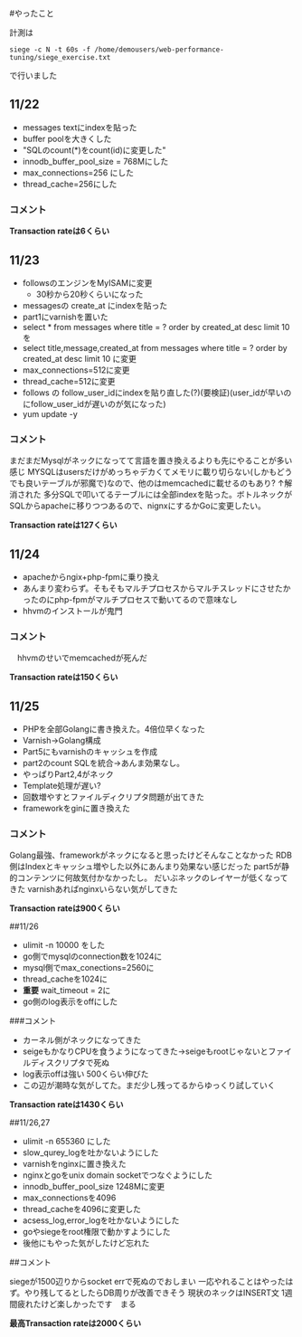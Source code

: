 #やったこと

計測は

`siege -c N -t 60s -f /home/demousers/web-performance-tuning/siege_exercise.txt`

で行いました

## 11/22

 + messages textにindexを貼った
 + buffer poolを大きくした
 + "SQLのcount(*)をcount(id)に変更した"
 + innodb_buffer_pool_size = 768Mにした
 + max_connections=256 にした
 + thread_cache=256にした

### コメント

**Transaction rateは6くらい**

## 11/23

 + followsのエンジンをMyISAMに変更
 	+ 30秒から20秒くらいになった
 + messagesの create_at にindexを貼った
 + part1にvarnishを置いた
 + select * from messages where title = ? order by created_at desc limit 10を
 + select title,message,created_at from messages where title = ? order by created_at desc limit 10 に変更
 + max_connections=512に変更
 + thread_cache=512に変更
 + follows の follow_user_idにindexを貼り直した(?)(要検証)(user_idが早いのにfollow_user_idが遅いのが気になった)
 + yum update -y

### コメント

まだまだMysqlがネックになってて言語を置き換えるよりも先にやることが多い感じ
MYSQLはusersだけがめっちゃデカくてメモリに載り切らない(しかもどうでも良いテーブルが邪魔で)なので、他のはmemcachedに載せるのもあり?
↑解消された
多分SQLで叩いてるテーブルには全部indexを貼った。ボトルネックがSQLからapacheに移りつつあるので、nignxにするかGoに変更したい。

**Transaction rateは127くらい**

## 11/24
 + apacheからngix+php-fpmに乗り換え
  + あんまり変わらず。そもそもマルチプロセスからマルチスレッドにさせたかったのにphp-fpmがマルチプロセスで動いてるので意味なし
 + hhvmのインストールが鬼門

### コメント
　hhvmのせいでmemcachedが死んだ

 **Transaction rateは150くらい**

## 11/25

 + PHPを全部Golangに書き換えた。4倍位早くなった
 + Varnish->Golang構成
 + Part5にもvarnishのキャッシュを作成
 + part2のcount SQLを統合->あんま効果なし。
 + やっぱりPart2,4がネック
  + Template処理が遅い?
 + 回数増やすとファイルディクリプタ問題が出てきた
 + frameworkをginに置き換えた

### コメント

Golang最強、frameworkがネックになると思ったけどそんなことなかった
RDB側はIndexとキャッシュ増やした以外にあんまり効果ない感じだった
part5が静的コンテンツに何故気付かなかったし。
だいぶネックのレイヤーが低くなってきた
varnishあればnginxいらない気がしてきた

**Transaction rateは900くらい**

##11/26
 + ulimit -n 10000 をした
 + go側でmysqlのconnection数を1024に
 + mysql側でmax_conections=2560に
 + thread_cacheを1024に
 +  **重要** wait_timeout = 2に
 + go側のlog表示をoffにした

###コメント

 + カーネル側がネックになってきた
 + seigeもかなりCPUを食うようになってきた->seigeもrootじゃないとファイルディスクリプタで死ぬ
 + log表示offは強い 500くらい伸びた
 + この辺が潮時な気がしてた。まだ少し残ってるからゆっくり試していく

**Transaction rateは1430くらい**

##11/26,27

 + ulimit -n 655360 にした
 + slow_qurey_logを吐かないようにした
 + varnishをnginxに置き換えた
 + nginxとgoをunix domain socketでつなぐようにした
 + innodb_buffer_pool_size 1248Mに変更
 + max_connectionsを4096
 + thread_cacheを4096に変更した
 + acsess_log,error_logを吐かないようにした
 + goやsiegeをroot権限で動かすようにした
 + 後他にもやった気がしたけど忘れた

##コメント

siegeが1500辺りからsocket errで死ぬのでおしまい
一応やれることはやったはず。やり残してるとしたらDB周りが改善できそう
現状のネックはINSERT文
1週間疲れたけど楽しかったです　まる

**最高Transaction rateは2000くらい** 
